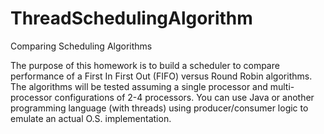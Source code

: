 # ThreadSchedulingAlgorithm
Comparing Scheduling Algorithms

The purpose of this homework is to build a scheduler to compare performance of a First In First Out (FIFO) versus Round Robin algorithms.  The algorithms will be tested assuming a single processor and multi-processor configurations of 2-4 processors.  You can use Java or another programming language (with threads) using producer/consumer logic to emulate an actual O.S. implementation.
